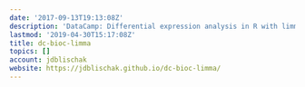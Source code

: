```yaml
---
date: '2017-09-13T19:13:08Z'
description: 'DataCamp: Differential expression analysis in R with limma'
lastmod: '2019-04-30T15:17:08Z'
title: dc-bioc-limma
topics: []
account: jdblischak
website: https://jdblischak.github.io/dc-bioc-limma/
---
```


